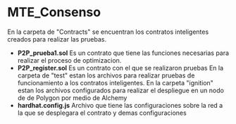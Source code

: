 # MTE_Consenso
En la carpeta de "Contracts" se encuentran los contratos inteligentes creados para realizar las pruebas.
- **P2P_prueba1.sol** Es un contrato que tiene las funciones necesarias para realizar el proceso de optimizacion.
- **P2P_register.sol** Es un contrato con el que se realizaron pruebas
En la carpeta de "test" estan los archivos para realizar pruebas de funcionamiento a los contratos inteligentes.
En la carpeta "ignition" estan los archivos configurados para realizar el despliegue en un nodo de de Polygon por medio de Alchemy
- **hardhat.config.js** Archivo que tiene las configuraciones sobre la red a la que se desplegara el contrato y demas configuraciones
